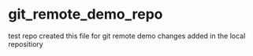 # git_remote_demo_repo
test repo
created this file for git remote demo
changes added in the local repositiory